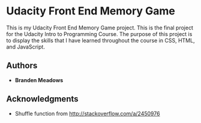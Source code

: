 # Udacity Front End Memory Game

This is my Udacity Front End Memory Game project. This is the final project for the Udacity Intro to Programming Course. 
The purpose of this project is to display the skills that I have learned throughout the course in CSS, HTML, and JavaScript.
 
 ## Authors
 
 * **Branden Meadows**
 
 ## Acknowledgments
 
 * Shuffle function from http://stackoverflow.com/a/2450976
